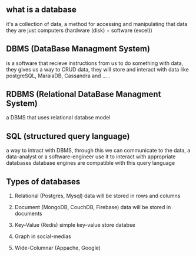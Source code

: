 ## what is a database
it's a collection of data, a method for accessing and manipulating that data
they are just computers (hardware (disk) + software (excel))

## DBMS (DataBase Managment System)
is a software that recieve instructions from us to do
something with data, they gives us a way to CRUD data,
they will store and interact with data like postgreSQL,
MaraiaDB, Cassandra and ... .

## RDBMS (Relational DataBase Managment System)
a DBMS that uses relational databse model

## SQL (structured query language)
a way to intract with DBMS, through this we
can communicate to the data, a data-analyst or a software-engineer
use it to interact with appropriate databases 
database engines are compatible with this query language

## Types of databases

1. Relational (Postgres, Mysql)
data will be stored in rows and columns

2. Document (MongoDB, CouchDB, Firebase)
data will be stored in documents

3. Key-Value (Redis)
simple key-value store databse

4. Graph
in social-medias

5. Wide-Columnar (Appache, Google)


